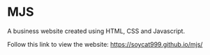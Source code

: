 # MJS

A business website created using HTML, CSS and Javascript. 

Follow this link to view the website: https://soycat999.github.io/mjs/
